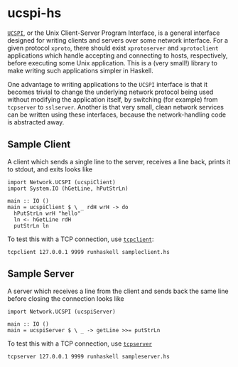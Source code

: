 # ucspi-hs

[`UCSPI`](http://cr.yp.to/proto/ucspi.txt), or the Unix Client-Server
Program Interface, is a general interface designed for writing clients
and servers over some network interface. For a given protocol `xproto`,
there should exist `xprotoserver` and `xprotoclient` applications which
handle accepting and connecting to hosts, respectively, before executing
some Unix application. This is a (very small!) library to make writing
such applications simpler in Haskell.

One advantage to writing applications to the `UCSPI` interface is that
it becomes trivial to change the underlying network protocol being used
without modifying the application itself, by switching (for example)
from `tcpserver` to `sslserver`. Another is that very small, clean
network services can be written using these interfaces, because the
network-handling code is abstracted away.

## Sample Client

A client which sends a single line to the server, receives a line
back, prints it to stdout, and exits looks like

~~~~{.haskell}
import Network.UCSPI (ucspiClient)
import System.IO (hGetLine, hPutStrLn)

main :: IO ()
main = ucspiClient $ \ _ rdH wrH -> do
  hPutStrLn wrH "hello"
  ln <- hGetLine rdH
  putStrLn ln
~~~~

To test this with a TCP connection, use
[`tcpclient`](http://cr.yp.to/ucspi-tcp/tcpclient.html):

~~~~{.bash}
tcpclient 127.0.0.1 9999 runhaskell sampleclient.hs
~~~~

## Sample Server

A server which receives a line from the client and sends back the
same line before closing the connection looks like

~~~~{.haskell}
import Network.UCSPI (ucspiServer)

main :: IO ()
main = ucspiServer $ \ _ -> getLine >>= putStrLn
~~~~

To test this with a TCP connection, use
[`tcpserver`](http://cr.yp.to/ucspi-tcp/tcpserver.html)

~~~~{.bash}
tcpserver 127.0.0.1 9999 runhaskell sampleserver.hs
~~~~
